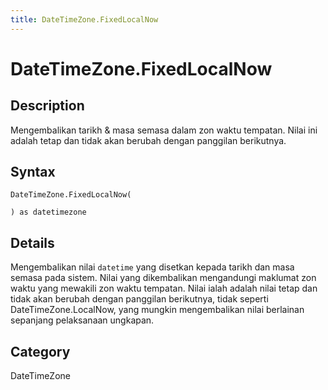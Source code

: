 ```yaml
---
title: DateTimeZone.FixedLocalNow
---
```


# DateTimeZone.FixedLocalNow


## Description

Mengembalikan tarikh &amp; masa semasa dalam zon waktu tempatan. Nilai ini adalah tetap dan tidak akan berubah dengan panggilan berikutnya.


## Syntax

```powerquery
DateTimeZone.FixedLocalNow(

) as datetimezone
```


## Details

Mengembalikan nilai <code>datetime</code> yang disetkan kepada tarikh dan masa semasa pada sistem. Nilai yang dikembalikan mengandungi maklumat zon waktu yang mewakili zon waktu tempatan. Nilai ialah adalah nilai tetap dan tidak akan berubah dengan panggilan berikutnya, tidak seperti DateTimeZone.LocalNow, yang mungkin mengembalikan nilai berlainan sepanjang pelaksanaan ungkapan.



## Category
DateTimeZone
